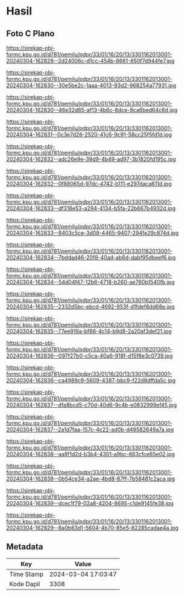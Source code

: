 # Hasil

## Foto C Plano

https://sirekap-obj-formc.kpu.go.id/d781/pemilu/pdpr/33/01/16/20/13/3301162013001-20240304-162828--2d24006c-d1cc-454b-8661-850f7d944fe7.jpg

https://sirekap-obj-formc.kpu.go.id/d781/pemilu/pdpr/33/01/16/20/13/3301162013001-20240304-162830--30e5be2c-1aaa-4013-93d2-968254a77931.jpg

https://sirekap-obj-formc.kpu.go.id/d781/pemilu/pdpr/33/01/16/20/13/3301162013001-20240304-162830--46e32d85-af13-4b6c-8dce-8ca6bed64c8d.jpg

https://sirekap-obj-formc.kpu.go.id/d781/pemilu/pdpr/33/01/16/20/13/3301162013001-20240304-162831--0c3e7d28-2520-41c6-9c91-58cc25f5fd1d.jpg

https://sirekap-obj-formc.kpu.go.id/d781/pemilu/pdpr/33/01/16/20/13/3301162013001-20240304-162832--adc26e9e-39d9-4b49-ad97-3b1820fd195c.jpg

https://sirekap-obj-formc.kpu.go.id/d781/pemilu/pdpr/33/01/16/20/13/3301162013001-20240304-162832--0f88065d-97dc-4742-b111-e297daca611d.jpg

https://sirekap-obj-formc.kpu.go.id/d781/pemilu/pdpr/33/01/16/20/13/3301162013001-20240304-162833--df318e53-a294-4134-b5fa-22b667b4932d.jpg

https://sirekap-obj-formc.kpu.go.id/d781/pemilu/pdpr/33/01/16/20/13/3301162013001-20240304-162833--8403c5ce-3d08-4465-9407-294fe29c874d.jpg

https://sirekap-obj-formc.kpu.go.id/d781/pemilu/pdpr/33/01/16/20/13/3301162013001-20240304-162834--7bddad46-20f8-40ad-ab6d-dabf95dbeef6.jpg

https://sirekap-obj-formc.kpu.go.id/d781/pemilu/pdpr/33/01/16/20/13/3301162013001-20240304-162834--54d04f47-12b6-4718-b260-ae760b1540fb.jpg

https://sirekap-obj-formc.kpu.go.id/d781/pemilu/pdpr/33/01/16/20/13/3301162013001-20240304-162835--2332d5bc-ebcd-4692-953f-d1fdef8dd68e.jpg

https://sirekap-obj-formc.kpu.go.id/d781/pemilu/pdpr/33/01/16/20/13/3301162013001-20240304-162835--77ee919a-bf86-4c14-b9d8-2a20af3def21.jpg

https://sirekap-obj-formc.kpu.go.id/d781/pemilu/pdpr/33/01/16/20/13/3301162013001-20240304-162836--097f27b0-c5ca-40a6-918f-d15f8e3c0739.jpg

https://sirekap-obj-formc.kpu.go.id/d781/pemilu/pdpr/33/01/16/20/13/3301162013001-20240304-162836--ca4989c9-5609-4387-bbc9-f22d8dffda5c.jpg

https://sirekap-obj-formc.kpu.go.id/d781/pemilu/pdpr/33/01/16/20/13/3301162013001-20240304-162837--dfa8bcd5-c70d-40d6-9c4b-e0832999ef45.jpg

https://sirekap-obj-formc.kpu.go.id/d781/pemilu/pdpr/33/01/16/20/13/3301162013001-20240304-162837--2a1d7faa-157c-4c22-ad0b-d49582649a7a.jpg

https://sirekap-obj-formc.kpu.go.id/d781/pemilu/pdpr/33/01/16/20/13/3301162013001-20240304-162838--aa8f1d2d-b3b4-4301-a9bc-663cfce65e02.jpg

https://sirekap-obj-formc.kpu.go.id/d781/pemilu/pdpr/33/01/16/20/13/3301162013001-20240304-162838--0b54ce34-a2ae-4bd8-87ff-7b58481c2aca.jpg

https://sirekap-obj-formc.kpu.go.id/d781/pemilu/pdpr/33/01/16/20/13/3301162013001-20240304-162839--dcec1f79-02a8-4204-8695-c1de9145fe38.jpg

https://sirekap-obj-formc.kpu.go.id/d781/pemilu/pdpr/33/01/16/20/13/3301162013001-20240304-162829--8a0b63d1-5604-4b70-85e5-82285cadae4a.jpg


## Metadata

| Key        | Value               |
| ---------- | ------------------- |
| Time Stamp | 2024-03-04 17:03:47 |
| Kode Dapil | 3308                |



